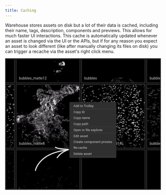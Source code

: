 ```yaml
---
title: Caching
---
```


Warehouse stores assets on disk but a lot of their data is cached, including their name, tags, description, components and previews. This allows for much faster UI interactions. This cache is automatically updated whenever an asset is changed via the UI or the APIs, but if for any reason you expect an asset to look different (like after manually changing its files on disk) you can trigger a recache via the asset's right click menu.

![Reache](../assets/recache.png)
